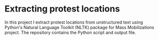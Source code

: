 # Extracting protest locations 

In this project I extract protest locations from unstructured text using Python's Natural Language Toolkit (NLTK) package for Mass Mobilizations project. The repository contains the Python script and output file. 
